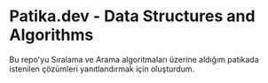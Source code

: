 # Patika.dev - Data Structures and Algorithms

Bu repo'yu Sıralama ve Arama algoritmaları üzerine aldığım patikada istenilen çözümleri yanıtlandırmak için oluşturdum.
